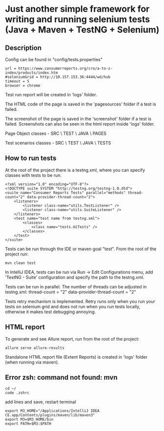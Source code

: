 # Just another simple framework for writing and running selenium tests (Java + Maven + TestNG + Selenium)

## Description

Config can be found in "config/tests.properties"

```
url = https://www.consumerreports.org/cro/a-to-z-index/products/index.htm
#seleniumGrid = http://10.157.153.36:4444/wd/hub
timeout = 5
browser = chrome
```

Test run report will be created in 'logs' folder.

The HTML code of the page is saved in the 'pagesources' folder if a test is failed.

The screenshot of the page is saved in the 'screenshot' folder if a test is failed. Screenshots can also be seen in the html report inside 'logs' folder.

Page Object classes - SRC \ TEST \ JAVA \ PAGES

Test scenarios classes - SRC \ TEST \ JAVA \ TESTS

## How to run tests

At the root of the project there is a testng.xml, where you can specify classes with tests to be run.

```
<?xml version="1.0" encoding="UTF-8"?>
<!DOCTYPE suite SYSTEM "http://testng.org/testng-1.0.dtd">
<suite name="Consumer Reports Tests" parallel="methods" thread-count="2" data-provider-thread-count="2">
    <listeners>
        <listener class-name="utils.TestListener" />
        <listener class-name="utils.SuiteListener" />
    </listeners>
    <test name="test name from testng.xml">
        <classes>
            <class name="tests.UiTests" />
        </classes>
    </test>
</suite>
```

Tests can be run through the IDE or maven goal "test". From the root of the project run:

```
mvn clean test
```

In IntelliJ IDEA, tests can be run via Run -> Edit Configurations menu, add 'TestNG - Suite' configuration and specify the path to the testng.xml.

Tests can be run in parallel. The number of threads can be adjusted in testng.xml: thread-count = "2" data-provider-thread-count = "2"

Tests retry mechanism is implemented. Retry runs only when you run your tests on selenium grid and does not run when you run tests locally, otherwise it makes test debugging annoying.

## HTML report

To generate and see Allure report, run from the root of the project:

```
allure serve allure-results
```

Standalone HTML report file (Extent Reports) is created in 'logs' folder (when running via maven).

## Error zsh: command not found: mvn

```
cd ~/
code .zshrc
```

add lines and save, restart terminal

```
export M3_HOME="/Applications/IntelliJ IDEA CE.app/Contents/plugins/maven/lib/maven3"
export M3=$M3_HOME/bin
export PATH=$M3:$PATH
```